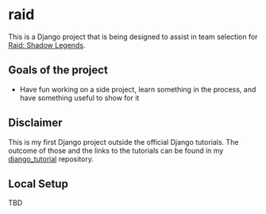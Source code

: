 # raid

This is a Django project that is being designed to assist in team selection for [Raid: Shadow Legends](https://raidshadowlegends.com/).

## Goals of the project

* Have fun working on a side project, learn something in the process, and have something useful to show for it

## Disclaimer

This is my first Django project outside the official Django tutorials. The outcome of those and the links to the tutorials can be found in my [django_tutorial](https://github.com/elandt/django_tutorial) repository.

## Local Setup

TBD
